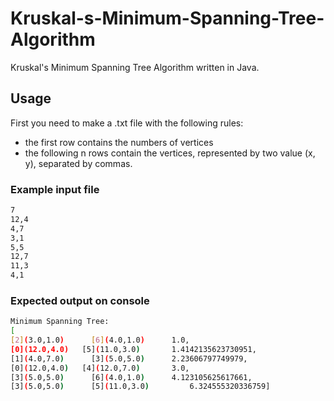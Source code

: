 # Kruskal-s-Minimum-Spanning-Tree-Algorithm
Kruskal's Minimum Spanning Tree Algorithm written in Java.

## Usage
First you need to make a .txt file with the following rules:

- the first row contains the numbers of vertices
- the following n rows contain the vertices, represented by two value (x, y), separated by commas.

### Example input file
```sh
7
12,4
4,7
3,1
5,5
12,7
11,3
4,1
```

### Expected output on console
```sh
Minimum Spanning Tree:
[
[2](3.0,1.0) 	  [6](4.0,1.0) 		1.0, 
[0](12.0,4.0) 	[5](11.0,3.0) 		1.4142135623730951, 
[1](4.0,7.0) 	  [3](5.0,5.0) 		2.23606797749979, 
[0](12.0,4.0) 	[4](12.0,7.0) 		3.0, 
[3](5.0,5.0) 	  [6](4.0,1.0) 		4.123105625617661, 
[3](5.0,5.0) 	  [5](11.0,3.0) 		6.324555320336759]
```

